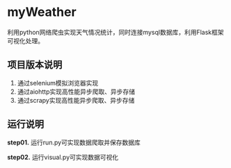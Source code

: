 # myWeather
利用python网络爬虫实现天气情况统计，同时连接mysql数据库，利用Flask框架可视化处理。

## 项目版本说明
1. 通过selenium模拟浏览器实现
2. 通过aiohttp实现高性能异步爬取、异步存储
3. 通过scrapy实现高性能异步爬取、异步存储

## 运行说明
**step01.** 运行run.py可实现数据爬取并保存数据库

**step02.** 运行visual.py可实现数据可视化
